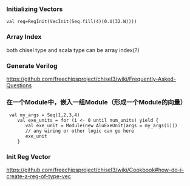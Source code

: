 
### Initializing Vectors
```
val reg=RegInit(VecInit(Seq.fill(4)(0.U(32.W))))
```

### Array Index

both chisel type and scala type can be array index(?)

### Generate Verilog

https://github.com/freechipsproject/chisel3/wiki/Frequently-Asked-Questions

### 在一个Module中，嵌入一组Module（形成一个Module的向量）
```
 val my_args = Seq(1,2,3,4)
    val exe_units = for (i <- 0 until num_units) yield {
       val exe_unit = Module(new AluExeUnit(args = my_args(i)))
       // any wiring or other logic can go here
       exe_unit
    }
   ```

### Init Reg Vector

https://github.com/freechipsproject/chisel3/wiki/Cookbook#how-do-i-create-a-reg-of-type-vec
